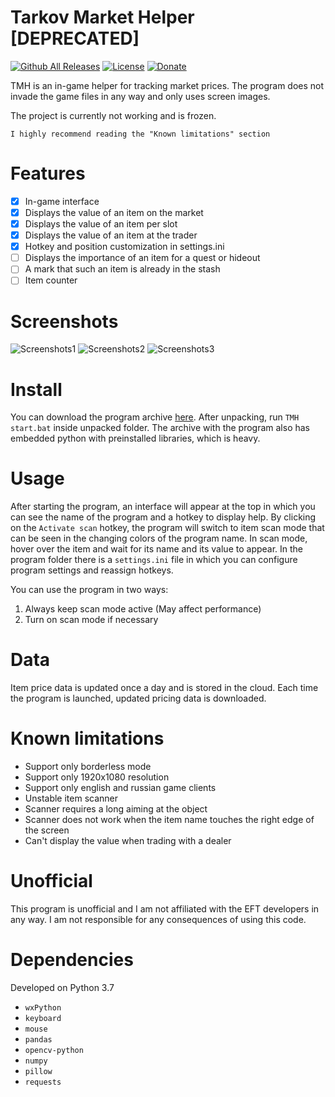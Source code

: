 Tarkov Market Helper [DEPRECATED]
=========
[![Github All Releases](https://img.shields.io/github/downloads/null-architect/tarkov-market-helper/total.svg)](https://github.com/null-architect/tarkov-market-helper/releases/latest)
[![License](https://img.shields.io/badge/license-MIT-brightgreen)](https://github.com/null-architect/tarkov-market-helper/blob/master/LICENSE.txt)
[![Donate](https://img.shields.io/badge/donate-PayPal-yellow)](https://www.paypal.com/paypalme/nullarchitect)

TMH is an in-game helper for tracking market prices. The program does not invade the game files in any way and only uses screen images. 

The project is currently not working and is frozen.

`I highly recommend reading the "Known limitations" section`

Features
=========
- [x] In-game interface
- [x] Displays the value of an item on the market
- [x] Displays the value of an item per slot
- [x] Displays the value of an item at the trader
- [x] Hotkey and position customization in settings.ini
- [ ] Displays the importance of an item for a quest or hideout
- [ ] A mark that such an item is already in the stash
- [ ] Item counter

Screenshots
=========
![Screenshots1](Screenshots/image1.jpg)
![Screenshots2](Screenshots/image2.jpg)
![Screenshots3](Screenshots/image3.jpg)

Install
=========
You can download the program archive [here](https://github.com/null-architect/tarkov-market-helper/releases/latest). After unpacking, run `TMH start.bat` inside unpacked folder. The archive with the program also has embedded python with preinstalled libraries, which is heavy.

Usage
=========
After starting the program, an interface will appear at the top in which you can see the name of the program and a hotkey to display help. By clicking on the `Activate scan` hotkey, the program will switch to item scan mode that can be seen in the changing colors of the program name. In scan mode, hover over the item and wait for its name and its value to appear. In the program folder there is a `settings.ini` file in which you can configure program settings and reassign hotkeys.

You can use the program in two ways:
1) Always keep scan mode active (May affect performance)
2) Turn on scan mode if necessary

Data
=========
Item price data is updated once a day and is stored in the cloud. Each time the program is launched, updated pricing data is downloaded.

Known limitations
=========
- Support only borderless mode
- Support only 1920x1080 resolution
- Support only english and russian game clients
- Unstable item scanner
- Scanner requires a long aiming at the object
- Scanner does not work when the item name touches the right edge of the screen
- Can't display the value when trading with a dealer

Unofficial
=========
This program is unofficial and I am not affiliated with the EFT developers in any way. I am not responsible for any consequences of using this code.


Dependencies
=========
Developed on Python 3.7
- `wxPython`
- `keyboard`
- `mouse`
- `pandas`
- `opencv-python`
- `numpy`
- `pillow`
- `requests`
